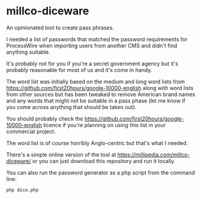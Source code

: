 # millco-diceware
An opinionated tool to create pass phrases.

I needed a list of passwords that matched the password requirements for ProcessWire when importing users from another CMS and didn't find anything suitable.

It's probably not for you if you're a secret government agency but it's probably reasonable for most of us and it's come in handy.

The word list was initially based on the medium and long word lists from  https://github.com/first20hours/google-10000-english along with word lists from other sources but has been tweaked to remove American brand names and any words that might not be suitable in a pass phase (let me know if you come across anything that should be taken out).

You should probably check the https://github.com/first20hours/google-10000-english licence if you're planning on using this list in your commercial project.

The word list is of course horribly Anglo-centric but that's what I needed.

There's a simple online version of the tool at https://millipedia.com/millco-diceware/ or you can just download this repository and run it locally.

You can also run the password generator as a php script from the command line:


    php dice.php

